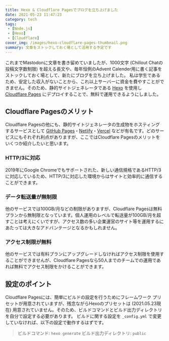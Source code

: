 ```yaml
---
title: Hexo & Cloudflare Pagesでブログを立ち上げました
date: 2021-05-23 11:47:23
category: tech
tags:
 - [Node.js]
 - [Hexo]
 - [Cloudflare]
cover_img: /images/hexo-cloudflare-pages-thumbnail.png
summary: 文章をストックしておく場として活用する予定です
---
```


これまでMastodonに文章を書き留めていましたが、1000文字 (Chillout Chatの投稿文字数制限) を超える長文や、毎年恒例のAdvent Calender用に書く記事をストックしておく場として、新たにブログを立ち上げました。
私は学生であるため、安定した収入がないことから、これ以上サーバーに資金を費やすことができません。そのため、静的サイトジェネレータである [Hexo](https://hexo.io) を使用し [Cloudflare Pages](https://pages.dev) にデプロイすることで、無料で運用できるようにしました。

## Cloudflare Pagesのメリット

Cloudflare Pagesの他にも、静的サイトジェネレータの生成物をホスティングするサービスとして [GitHub Pages](https://pages.github.com)・[Netlify](https://www.netlify.com)・[Vercel](https://vercel.com) などが有名です。どのサービスにもそれぞれ利点がありますが、ここではCloudflare Pagesのメリットをいくつか紹介したいと思います。

### HTTP/3に対応
2019年にGoogle Chromeでもサポートされた、新しい通信規格であるHTTP/3に対応しているため、HTTP/3に対応した環境からはサイトと効率的に通信することができます。

### データ転送量が無制限

他のサービスでは100GB/月などの制限がありますが、Cloudflare Pagesは無料プランから無制限となっています。個人運用のレベルで転送量が100GB/月を超すことは考えにくいですが、アクセス数の多い企業運営のサイト等を運用するにあたっては大きなアドバンテージとなるかもしれません。

### アクセス制限が無料

他のサービスでは有料プランにアップグレードしなければアクセス制限を使用することができませんが、Cloudflare Pagesなら50人までのチームでの運用であれば無料でアクセス制限をかけることができます。

## 設定のポイント

Cloudflare Pagesには、簡単にビルドの設定を行うためにフレームワーク プリセットが用意されていますが、残念ながらHexoのプリセットは (2021.05.23現在) 用意されていません。そのため、ビルドコマンドとビルド出力ディレクトリを自分で設定する必要があります。
ビルドに関する設定を `_config.yml` で変更していなければ、以下の設定で動作するはずです。

> ビルドコマンド: `hexo generate`
> ビルド出力ディレクトリ: `public`
